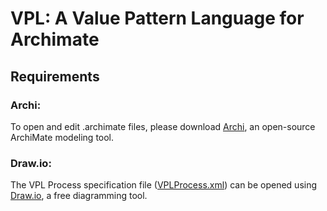 # VPL: A Value Pattern Language for Archimate

## Requirements

### Archi:

To open and edit .archimate files, please download [Archi](https://www.archimatetool.com/), an open-source ArchiMate modeling tool.

### Draw.io:

The VPL Process specification file ([VPLProcess.xml](/source/VPLProcess.xml)) can be opened using [Draw.io](https://www.draw.io/), a free diagramming tool.
